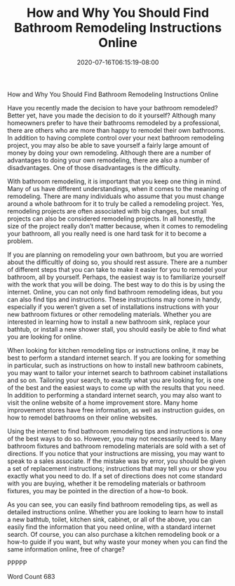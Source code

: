 ﻿---
title: "How and Why You Should Find Bathroom Remodeling Instructions Online"
date: 2020-07-16T06:15:19-08:00
description: "Bathroom Remodeling Tips for Web Success"
featured_image: "/images/Bathroom Remodeling.jpg"
tags: ["Bathroom Remodeling"]
---

How and Why You Should Find Bathroom Remodeling Instructions Online

Have you recently made the decision to have your bathroom remodeled?  Better yet, have you made the decision to do it yourself?  Although many homeowners prefer to have their bathrooms remodeled by a professional, there are others who are more than happy to remodel their own bathrooms. In addition to having complete control over your next bathroom remodeling project, you may also be able to save yourself a fairly large amount of money by doing your own remodeling. Although there are a number of advantages to doing your own remodeling, there are also a number of disadvantages. One of those disadvantages is the difficulty.

With bathroom remodeling, it is important that you keep one thing in mind. Many of us have different understandings, when it comes to the meaning of remodeling. There are many individuals who assume that you must change around a whole bathroom for it to truly be called a remodeling project. Yes, remodeling projects are often associated with big changes, but small projects can also be considered remodeling projects.  In all honestly, the size of the project really don’t matter because, when it comes to remodeling your bathroom, all you really need is one hard task for it to become a problem.

If you are planning on remodeling your own bathroom, but you are worried about the difficultly of doing so, you should rest assure. There are a number of different steps that you can take to make it easier for you to remodel your bathroom, all by yourself.  Perhaps, the easiest way is to familiarize yourself with the work that you will be doing.  The best way to do this is by using the internet.  Online, you can not only find bathroom remodeling ideas, but you can also find tips and instructions. These instructions may come in handy, especially if you weren’t given a set of installations instructions with your new bathroom fixtures or other remodeling materials. Whether you are interested in learning how to install a new bathroom sink, replace your bathtub, or install a new shower stall, you should easily be able to find what you are looking for online.

When looking for kitchen remodeling tips or instructions online, it may be best to perform a standard internet search. If you are looking for something in particular, such as instructions on how to install new bathroom cabinets, you may want to tailor your internet search to bathroom cabinet installations and so on.  Tailoring your search, to exactly what you are looking for, is one of the best and the easiest ways to come up with the results that you need.  In addition to performing a standard internet search, you may also want to visit the online website of a home improvement store.  Many home improvement stores have free information, as well as instruction guides, on how to remodel bathrooms on their online websites.

Using the internet to find bathroom remodeling tips and instructions is one of the best ways to do so.  However, you may not necessarily need to.  Many bathroom fixtures and bathroom remodeling materials are sold with a set of directions. If you notice that your instructions are missing, you may want to speak to a sales associate.  If the mistake was by error, you should be given a set of replacement instructions; instructions that may tell you or show you exactly what you need to do.  If a set of directions does not come standard with you are buying, whether it be remodeling materials or bathroom fixtures, you may be pointed in the direction of a how-to book.  

As you can see, you can easily find bathroom remodeling tips, as well as detailed instructions online. Whether you are looking to learn how to install a new bathtub, toilet, kitchen sink, cabinet, or all of the above, you can easily find the information that you need online, with a standard internet search. Of course, you can also purchase a kitchen remodeling book or a how-to guide if you want, but why waste your money when you can find the same information online, free of charge?

PPPPP

Word Count 683

